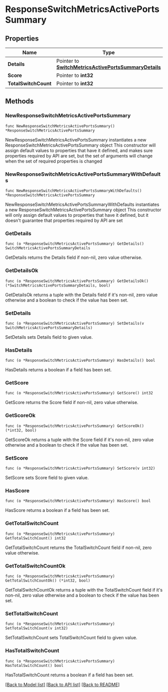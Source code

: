 # ResponseSwitchMetricsActivePortsSummary

## Properties

Name | Type | Description | Notes
------------ | ------------- | ------------- | -------------
**Details** | Pointer to [**SwitchMetricsActivePortsSummaryDetails**](SwitchMetricsActivePortsSummaryDetails.md) |  | [optional] 
**Score** | Pointer to **int32** |  | [optional] 
**TotalSwitchCount** | Pointer to **int32** |  | [optional] 

## Methods

### NewResponseSwitchMetricsActivePortsSummary

`func NewResponseSwitchMetricsActivePortsSummary() *ResponseSwitchMetricsActivePortsSummary`

NewResponseSwitchMetricsActivePortsSummary instantiates a new ResponseSwitchMetricsActivePortsSummary object
This constructor will assign default values to properties that have it defined,
and makes sure properties required by API are set, but the set of arguments
will change when the set of required properties is changed

### NewResponseSwitchMetricsActivePortsSummaryWithDefaults

`func NewResponseSwitchMetricsActivePortsSummaryWithDefaults() *ResponseSwitchMetricsActivePortsSummary`

NewResponseSwitchMetricsActivePortsSummaryWithDefaults instantiates a new ResponseSwitchMetricsActivePortsSummary object
This constructor will only assign default values to properties that have it defined,
but it doesn't guarantee that properties required by API are set

### GetDetails

`func (o *ResponseSwitchMetricsActivePortsSummary) GetDetails() SwitchMetricsActivePortsSummaryDetails`

GetDetails returns the Details field if non-nil, zero value otherwise.

### GetDetailsOk

`func (o *ResponseSwitchMetricsActivePortsSummary) GetDetailsOk() (*SwitchMetricsActivePortsSummaryDetails, bool)`

GetDetailsOk returns a tuple with the Details field if it's non-nil, zero value otherwise
and a boolean to check if the value has been set.

### SetDetails

`func (o *ResponseSwitchMetricsActivePortsSummary) SetDetails(v SwitchMetricsActivePortsSummaryDetails)`

SetDetails sets Details field to given value.

### HasDetails

`func (o *ResponseSwitchMetricsActivePortsSummary) HasDetails() bool`

HasDetails returns a boolean if a field has been set.

### GetScore

`func (o *ResponseSwitchMetricsActivePortsSummary) GetScore() int32`

GetScore returns the Score field if non-nil, zero value otherwise.

### GetScoreOk

`func (o *ResponseSwitchMetricsActivePortsSummary) GetScoreOk() (*int32, bool)`

GetScoreOk returns a tuple with the Score field if it's non-nil, zero value otherwise
and a boolean to check if the value has been set.

### SetScore

`func (o *ResponseSwitchMetricsActivePortsSummary) SetScore(v int32)`

SetScore sets Score field to given value.

### HasScore

`func (o *ResponseSwitchMetricsActivePortsSummary) HasScore() bool`

HasScore returns a boolean if a field has been set.

### GetTotalSwitchCount

`func (o *ResponseSwitchMetricsActivePortsSummary) GetTotalSwitchCount() int32`

GetTotalSwitchCount returns the TotalSwitchCount field if non-nil, zero value otherwise.

### GetTotalSwitchCountOk

`func (o *ResponseSwitchMetricsActivePortsSummary) GetTotalSwitchCountOk() (*int32, bool)`

GetTotalSwitchCountOk returns a tuple with the TotalSwitchCount field if it's non-nil, zero value otherwise
and a boolean to check if the value has been set.

### SetTotalSwitchCount

`func (o *ResponseSwitchMetricsActivePortsSummary) SetTotalSwitchCount(v int32)`

SetTotalSwitchCount sets TotalSwitchCount field to given value.

### HasTotalSwitchCount

`func (o *ResponseSwitchMetricsActivePortsSummary) HasTotalSwitchCount() bool`

HasTotalSwitchCount returns a boolean if a field has been set.


[[Back to Model list]](../README.md#documentation-for-models) [[Back to API list]](../README.md#documentation-for-api-endpoints) [[Back to README]](../README.md)


